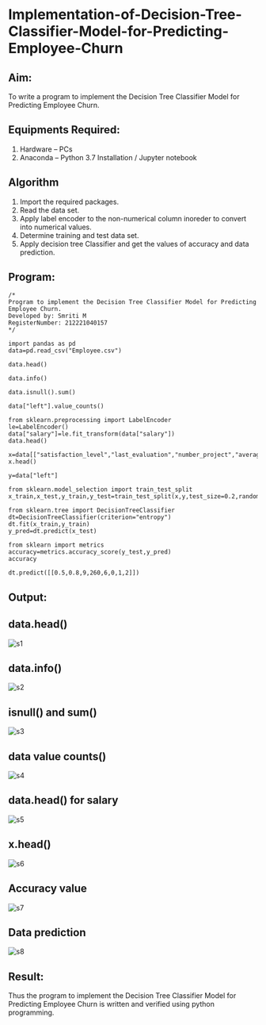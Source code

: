 # Implementation-of-Decision-Tree-Classifier-Model-for-Predicting-Employee-Churn

## Aim:
To write a program to implement the Decision Tree Classifier Model for Predicting Employee Churn.

## Equipments Required:
1. Hardware – PCs
2. Anaconda – Python 3.7 Installation / Jupyter notebook

## Algorithm
1. Import the required packages.
2. Read the data set.
3. Apply label encoder to the non-numerical column inoreder to convert into numerical values.
4. Determine training and test data set.
5. Apply decision tree Classifier and get the values of accuracy and data prediction.

## Program:
```
/*
Program to implement the Decision Tree Classifier Model for Predicting Employee Churn.
Developed by: Smriti M
RegisterNumber: 212221040157
*/

import pandas as pd
data=pd.read_csv("Employee.csv")

data.head()

data.info()

data.isnull().sum()

data["left"].value_counts()

from sklearn.preprocessing import LabelEncoder
le=LabelEncoder()
data["salary"]=le.fit_transform(data["salary"])
data.head()

x=data[["satisfaction_level","last_evaluation","number_project","average_montly_hours","time_spend_company","Work_accident","promotion_last_5years","salary"]]
x.head()

y=data["left"]

from sklearn.model_selection import train_test_split
x_train,x_test,y_train,y_test=train_test_split(x,y,test_size=0.2,random_state=100)

from sklearn.tree import DecisionTreeClassifier
dt=DecisionTreeClassifier(criterion="entropy")
dt.fit(x_train,y_train)
y_pred=dt.predict(x_test)

from sklearn import metrics
accuracy=metrics.accuracy_score(y_test,y_pred)
accuracy

dt.predict([[0.5,0.8,9,260,6,0,1,2]])
```

## Output:

## data.head()

![s1](https://github.com/SmritiManikand/Implementation-of-Decision-Tree-Classifier-Model-for-Predicting-Employee-Churn/assets/113674204/079a8329-e536-41b3-9ff3-4ac1daf7f841)

## data.info()

![s2](https://github.com/SmritiManikand/Implementation-of-Decision-Tree-Classifier-Model-for-Predicting-Employee-Churn/assets/113674204/a6da82e4-8ec6-493c-a38f-6088d2e072ff)

## isnull() and sum()

![s3](https://github.com/SmritiManikand/Implementation-of-Decision-Tree-Classifier-Model-for-Predicting-Employee-Churn/assets/113674204/2241fc4c-bce7-4fa1-bee3-d51c25b87150)

## data value counts()

![s4](https://github.com/SmritiManikand/Implementation-of-Decision-Tree-Classifier-Model-for-Predicting-Employee-Churn/assets/113674204/c849a8d4-9e20-4537-aa25-15441e422d8c)

## data.head() for salary

![s5](https://github.com/SmritiManikand/Implementation-of-Decision-Tree-Classifier-Model-for-Predicting-Employee-Churn/assets/113674204/2d65ce97-8235-425b-a28e-d46516ff2d73)

## x.head()

![s6](https://github.com/SmritiManikand/Implementation-of-Decision-Tree-Classifier-Model-for-Predicting-Employee-Churn/assets/113674204/94e6ba95-c88e-4c7e-9bff-2645d85b9ac4)

## Accuracy value

![s7](https://github.com/SmritiManikand/Implementation-of-Decision-Tree-Classifier-Model-for-Predicting-Employee-Churn/assets/113674204/6d5db6d7-d9ab-4384-ad5f-d9127a1c05ff)

## Data prediction

![s8](https://github.com/SmritiManikand/Implementation-of-Decision-Tree-Classifier-Model-for-Predicting-Employee-Churn/assets/113674204/eb76a6e1-8003-49b5-b317-2561e57ad8ab)

## Result:
Thus the program to implement the  Decision Tree Classifier Model for Predicting Employee Churn is written and verified using python programming.
